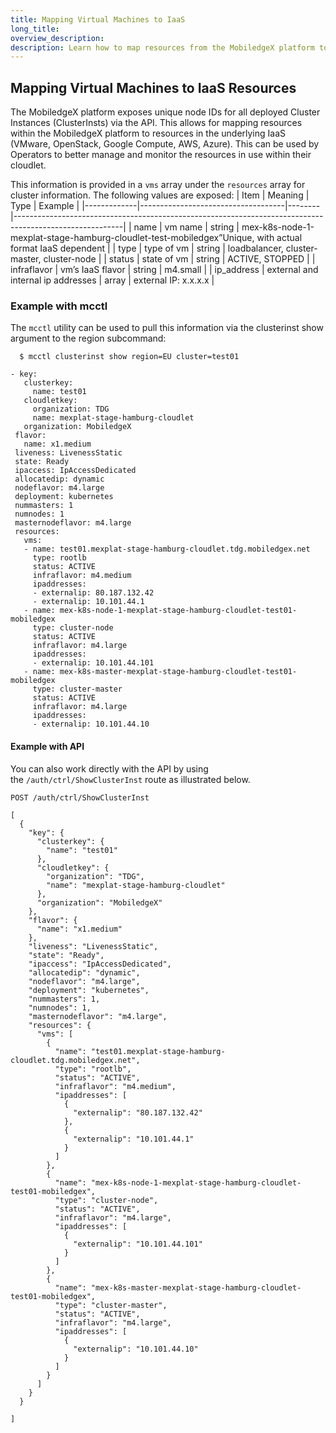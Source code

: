 ```yaml
---
title: Mapping Virtual Machines to IaaS
long_title:
overview_description:
description: Learn how to map resources from the MobiledgeX platform to IaaS platforms using mcctl
---
```


## Mapping Virtual Machines to IaaS Resources

The MobiledgeX platform exposes unique node IDs for all deployed Cluster Instances (ClusterInsts) via the API. This allows for mapping resources within the MobiledgeX platform to resources in the underlying IaaS (VMware, OpenStack, Google Compute, AWS, Azure). This can be used by Operators to better manage and monitor the resources in use within their cloudlet.

This information is provided in a `vms` array under the `resources` array for cluster information. The following values are exposed:
| Item        | Meaning                            | Type   | Example                                                                                                 |
|-------------|------------------------------------|--------|---------------------------------------------------------------------------------------------------------|
| name        | vm name                            | string | mex-k8s-node-1-mexplat-stage-hamburg-cloudlet-test-mobiledgex”Unique, with actual format IaaS dependent |
| type        | type of vm                         | string | loadbalancer, cluster-master, cluster-node                                                              |
| status      | state of vm                        | string | ACTIVE, STOPPED                                                                                         |
| infraflavor | vm’s IaaS flavor                   | string | m4.small                                                                                                |
| ip_address  | external and internal ip addresses | array  | external IP: x.x.x.x                                                                                    |


### Example with mcctl

The `mcctl` utility can be used to pull this information via the clusterinst show argument to the region subcommand:

```
  $ mcctl clusterinst show region=EU cluster=test01

- key:
   clusterkey:
     name: test01
   cloudletkey:
     organization: TDG
     name: mexplat-stage-hamburg-cloudlet
   organization: MobiledgeX
 flavor:
   name: x1.medium
 liveness: LivenessStatic
 state: Ready
 ipaccess: IpAccessDedicated
 allocatedip: dynamic
 nodeflavor: m4.large
 deployment: kubernetes
 nummasters: 1
 numnodes: 1
 masternodeflavor: m4.large
 resources:
   vms:
   - name: test01.mexplat-stage-hamburg-cloudlet.tdg.mobiledgex.net
     type: rootlb
     status: ACTIVE
     infraflavor: m4.medium
     ipaddresses:
     - externalip: 80.187.132.42
     - externalip: 10.101.44.1
   - name: mex-k8s-node-1-mexplat-stage-hamburg-cloudlet-test01-mobiledgex
     type: cluster-node
     status: ACTIVE
     infraflavor: m4.large
     ipaddresses:
     - externalip: 10.101.44.101
   - name: mex-k8s-master-mexplat-stage-hamburg-cloudlet-test01-mobiledgex
     type: cluster-master
     status: ACTIVE
     infraflavor: m4.large
     ipaddresses:
     - externalip: 10.101.44.10

```

#### Example with API

You can also work directly with the API by using the `/auth/ctrl/ShowClusterInst` route as illustrated below.

```
POST /auth/ctrl/ShowClusterInst

[
  {
    "key": {
      "clusterkey": {
        "name": "test01"
      },
      "cloudletkey": {
        "organization": "TDG",
        "name": "mexplat-stage-hamburg-cloudlet"
      },
      "organization": "MobiledgeX"
    },
    "flavor": {
      "name": "x1.medium"
    },
    "liveness": "LivenessStatic",
    "state": "Ready",
    "ipaccess": "IpAccessDedicated",
    "allocatedip": "dynamic",
    "nodeflavor": "m4.large",
    "deployment": "kubernetes",
    "nummasters": 1,
    "numnodes": 1,
    "masternodeflavor": "m4.large",
    "resources": {
      "vms": [
        {
          "name": "test01.mexplat-stage-hamburg-cloudlet.tdg.mobiledgex.net",
          "type": "rootlb",
          "status": "ACTIVE",
          "infraflavor": "m4.medium",
          "ipaddresses": [
            {
              "externalip": "80.187.132.42"
            },
            {
              "externalip": "10.101.44.1"
            }
          ]
        },
        {
          "name": "mex-k8s-node-1-mexplat-stage-hamburg-cloudlet-test01-mobiledgex",
          "type": "cluster-node",
          "status": "ACTIVE",
          "infraflavor": "m4.large",
          "ipaddresses": [
            {
              "externalip": "10.101.44.101"
            }
          ]
        },
        {
          "name": "mex-k8s-master-mexplat-stage-hamburg-cloudlet-test01-mobiledgex",
          "type": "cluster-master",
          "status": "ACTIVE",
          "infraflavor": "m4.large",
          "ipaddresses": [
            {
              "externalip": "10.101.44.10"
            }
          ]
        }
      ]
    }
  }

]
```

